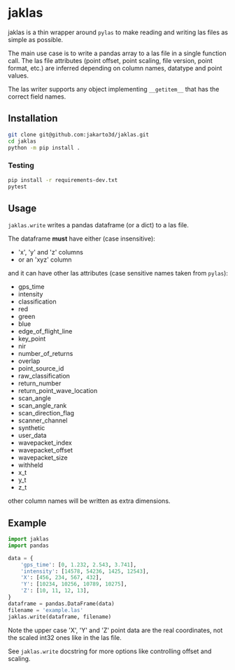 # jaklas

jaklas is a thin wrapper around ``pylas`` to make reading and writing las files as
simple as possible.

The main use case is to write a pandas array to a las file in a single function call.
The las file attributes (point offset, point scaling, file version, point format, etc.)
are inferred depending on column names, datatype and point values.

The las writer supports any object implementing ``__getitem__`` that has the 
correct field names.

## Installation
```bash
git clone git@github.com:jakarto3d/jaklas.git
cd jaklas
python -m pip install .
```

### Testing
```bash
pip install -r requirements-dev.txt
pytest
```

## Usage
``jaklas.write`` writes a pandas dataframe (or a dict) to a las file.

The dataframe **must** have either (case insensitive):
- 'x', 'y' and 'z' columns 
- or an 'xyz' column

and it can have other las attributes (case sensitive names taken from ``pylas``):
 - gps_time
 - intensity
 - classification
 - red
 - green
 - blue
 - edge_of_flight_line
 - key_point
 - nir
 - number_of_returns
 - overlap
 - point_source_id
 - raw_classification
 - return_number
 - return_point_wave_location
 - scan_angle
 - scan_angle_rank
 - scan_direction_flag
 - scanner_channel
 - synthetic
 - user_data
 - wavepacket_index
 - wavepacket_offset
 - wavepacket_size
 - withheld
 - x_t
 - y_t
 - z_t

other column names will be written as extra dimensions.

## Example

```python
import jaklas
import pandas

data = {
    'gps_time': [0, 1.232, 2.543, 3.741],
    'intensity': [14578, 54236, 1425, 12543],
    'X': [456, 234, 567, 432],
    'Y': [10234, 10256, 10789, 10275],
    'Z': [10, 11, 12, 13],
}
dataframe = pandas.DataFrame(data)
filename = 'example.las'
jaklas.write(dataframe, filename)
```

Note the upper case 'X', 'Y' and 'Z' point data are the real coordinates,
not the scaled int32 ones like in the las file.

See ``jaklas.write`` docstring for more options like controlling offset and scaling.
